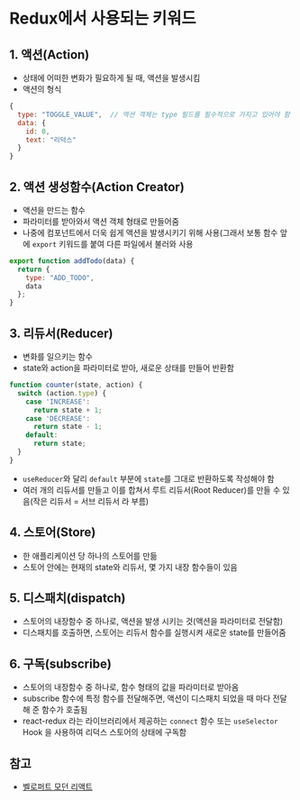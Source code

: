 # Redux에서 사용되는 키워드
## 1. 액션(Action)
- 상태에 어떠한 변화가 필요하게 될 때, 액션을 발생시킴
- 액션의 형식
```javascript
{
  type: "TOGGLE_VALUE",  // 액션 객체는 type 필드를 필수적으로 가지고 있어야 함
  data: {
    id: 0,
    text: "리덕스"
  } 
}
```
## 2. 액션 생성함수(Action Creator)
- 액션을 만드는 함수
- 파라미터를 받아와서 액션 객체 형태로 만들어줌
- 나중에 컴포넌트에서 더욱 쉽게 액션을 발생시키기 위해 사용(그래서 보통 함수 앞에 ```export``` 키워드를 붙여 다른 파일에서 불러와 사용
```javascript
export function addTodo(data) {
  return {
    type: "ADD_TODO",
    data
  };
}
```
## 3. 리듀서(Reducer)
- 변화를 일으키는 함수
- state와 action을 파라미터로 받아, 새로운 상태를 만들어 반환함
```javascript
function counter(state, action) {
  switch (action.type) {
    case 'INCREASE':
      return state + 1;
    case 'DECREASE':
      return state - 1;
    default:
      return state;
  }
}
```
- ```useReducer```와 달리 ```default``` 부분에 ```state```를 그대로 반환하도록 작성해야 함
- 여러 개의 리듀서를 만들고 이를 합쳐서 루트 리듀서(Root Reducer)를 만들 수 있음(작은 리듀서 = 서브 리듀서 라 부름)

## 4. 스토어(Store)
- 한 애플리케이션 당 하나의 스토어를 만듦
- 스토어 안에는 현재의 state와 리듀서, 몇 가지 내장 함수들이 있음

## 5. 디스패치(dispatch)
- 스토어의 내장함수 중 하나로, 액션을 발생 시키는 것(액션을 파라미터로 전달함)
- 디스패치를 호출하면, 스토어는 리듀서 함수를 실행시켜 새로운 state를 만들어줌

## 6. 구독(subscribe)
- 스토어의 내장함수 중 하나로, 함수 형태의 값을 파라미터로 받아옴
- subscribe 함수에 특정 함수를 전달해주면, 액션이 디스패치 되었을 때 마다 전달해 준 함수가 호출됨
- react-redux 라는 라이브러리에서 제공하는 ```connect``` 함수 또는 ```useSelector``` Hook 을 사용하여 리덕스 스토어의 상태에 구독함

## 참고
- [벨로퍼트 모던 리액트](https://react.vlpt.us/redux/01-keywords.html)
